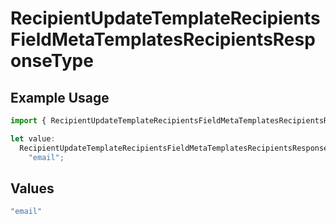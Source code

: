 # RecipientUpdateTemplateRecipientsFieldMetaTemplatesRecipientsResponseType

## Example Usage

```typescript
import { RecipientUpdateTemplateRecipientsFieldMetaTemplatesRecipientsResponseType } from "@documenso/sdk-typescript/models/operations";

let value:
  RecipientUpdateTemplateRecipientsFieldMetaTemplatesRecipientsResponseType =
    "email";
```

## Values

```typescript
"email"
```